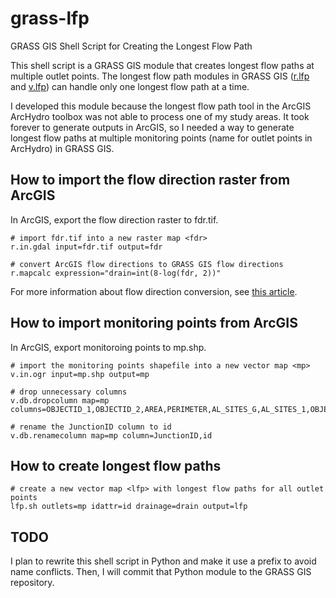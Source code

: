 # grass-lfp
GRASS GIS Shell Script for Creating the Longest Flow Path

This shell script is a GRASS GIS module that creates longest flow paths at multiple outlet points. The longest flow path modules in GRASS GIS ([r.lfp](https://grass.osgeo.org/grass72/manuals/addons/r.lfp.html) and [v.lfp](https://grass.osgeo.org/grass72/manuals/addons/v.lfp.html)) can handle only one longest flow path at a time.

I developed this module because the longest flow path tool in the ArcGIS ArcHydro toolbox was not able to process one of my study areas. It took forever to generate outputs in ArcGIS, so I needed a way to generate longest flow paths at multiple monitoring points (name for outlet points in ArcHydro) in GRASS GIS.

## How to import the flow direction raster from ArcGIS

In ArcGIS, export the flow direction raster to fdr.tif.

```
# import fdr.tif into a new raster map <fdr>
r.in.gdal input=fdr.tif output=fdr

# convert ArcGIS flow directions to GRASS GIS flow directions
r.mapcalc expression="drain=int(8-log(fdr, 2))"
```

For more information about flow direction conversion, see [this article](https://idea.isnew.info/how-to-import-arcgis-flow-direction-into-grass-gis.html).

## How to import monitoring points from ArcGIS

In ArcGIS, export monitoroing points to mp.shp.

```
# import the monitoring points shapefile into a new vector map <mp>
v.in.ogr input=mp.shp output=mp

# drop unnecessary columns
v.db.dropcolumn map=mp columns=OBJECTID_1,OBJECTID_2,AREA,PERIMETER,AL_SITES_G,AL_SITES_1,OBJECTID,STATION_NO,SNAME,DA_MI2,SGRF1_ID,REALTIME,NONET_REAL,FIRSTYEAR,YEARSREC,HCDN,HBM,DISTRICT,STATE,AGENCY,NASQAN2,BENCHMRK,NAWQALIP,ONREACH,MATCHID,COMPACT,BORDER,NWS_SITE,NRCS_SITE,HUC6_MVPSI,SENTINEL_S,FURNISHED,HUC6,USGS_SITE,WHO,PROPOSED,SITE_TYPE,QW_SITE,ACTIVE_K,SITE_STATU,SCORE,ID,POLYGONID,SCALE,ANGLE,HydroID,GageID,HydroCode,FType,Name,RiverID

# rename the JunctionID column to id
v.db.renamecolumn map=mp column=JunctionID,id
```

## How to create longest flow paths

```
# create a new vector map <lfp> with longest flow paths for all outlet points
lfp.sh outlets=mp idattr=id drainage=drain output=lfp
```

## TODO

I plan to rewrite this shell script in Python and make it use a prefix to avoid name conflicts. Then, I will commit that Python module to the GRASS GIS repository.

